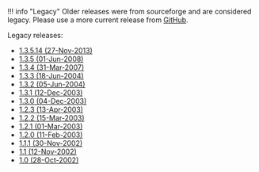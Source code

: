 !!! info "Legacy"
    Older releases were from sourceforge and are considered legacy. Please use a more current release from [GitHub](https://github.com/AppleCommander/AppleCommander).

Legacy releases:

- [1.3.5.14 (27-Nov-2013)](version13514.md)
- [1.3.5 (01-Jun-2008)](version135.md)
- [1.3.4 (31-Mar-2007)](version134.md)
- [1.3.3 (18-Jun-2004)](version133.md)
- [1.3.2 (05-Jun-2004)](version132.md)
- [1.3.1 (12-Dec-2003)](version131.md)
- [1.3.0 (04-Dec-2003)](version130.md)
- [1.2.3 (13-Apr-2003)](version123.md)
- [1.2.2 (15-Mar-2003)](version122.md)
- [1.2.1 (01-Mar-2003)](version121.md)
- [1.2.0 (11-Feb-2003)](version120.md)
- [1.1.1 (30-Nov-2002)](version111.md)
- [1.1 (12-Nov-2002)](version110.md)
- [1.0 (28-Oct-2002)](version100.md)
